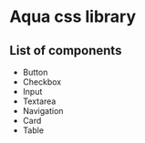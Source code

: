 # Aqua css library

## List of components

* Button
* Checkbox
* Input
* Textarea
* Navigation
* Card
* Table
